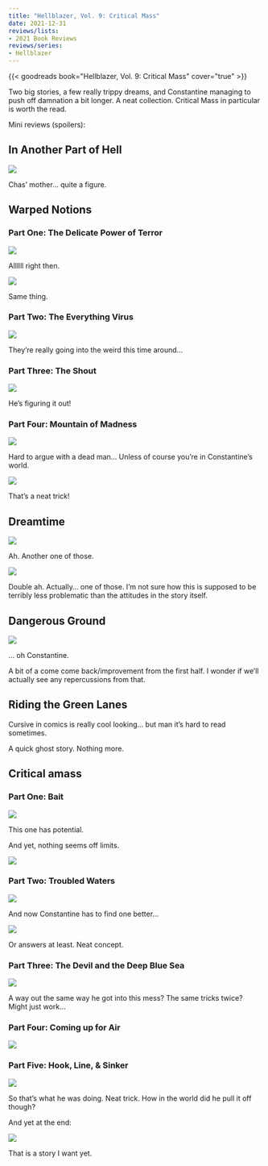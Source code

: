 ```yaml
---
title: "Hellblazer, Vol. 9: Critical Mass"
date: 2021-12-31
reviews/lists:
- 2021 Book Reviews
reviews/series:
- Hellblazer
---
```

{{< goodreads book="Hellblazer, Vol. 9: Critical Mass" cover="true" >}}

Two big stories, a few really trippy dreams, and Constantine managing to push off damnation a bit longer. A neat collection. Critical Mass in particular is worth the read. 

Mini reviews (spoilers):

## In Another Part of Hell
![](/embeds/books/attachments/hellblazer-9-b6eb4a.png)

Chas’ mother… quite a figure. 

## Warped Notions 
### Part One: The Delicate Power of Terror 

![](/embeds/books/attachments/hellblazer-9-dd2f76.png)

Allllll right then. 

![](/embeds/books/attachments/hellblazer-9-4fbb28.png)

Same thing. 

### Part Two: The Everything Virus

![](/embeds/books/attachments/hellblazer-9-c29dfe.png)

They’re really going into the weird this time around…

### Part Three: The Shout

![](/embeds/books/attachments/hellblazer-9-df879b.png)

He’s figuring it out!

### Part Four: Mountain of Madness

![](/embeds/books/attachments/hellblazer-9-15d194.png)

Hard to argue with a dead man… Unless of course you’re in Constantine’s world. 

![](/embeds/books/attachments/hellblazer-9-c5f93c.png)

That’s a neat trick!

## Dreamtime

![](/embeds/books/attachments/hellblazer-9-3a7f37.png)

Ah. Another one of those. 

![](/embeds/books/attachments/hellblazer-9-3c7979.png)

Double ah. Actually… one of those. I’m not sure how this is supposed to be terribly less problematic than the attitudes in the story itself. 

## Dangerous Ground
![](/embeds/books/attachments/hellblazer-9-c777ad.png)

… oh Constantine. 

A bit of a come come back/improvement from the first half. I wonder if we’ll actually see any repercussions from that. 

## Riding the Green Lanes
Cursive in comics is really cool looking… but man it’s hard to read sometimes. 

A quick ghost story. Nothing more. 

## Critical amass
### Part One: Bait

![](/embeds/books/attachments/hellblazer-9-3ec42c.png)

This one has potential. 

And yet, nothing seems off limits. 

![](/embeds/books/attachments/hellblazer-9-76e8bb.png)

### Part Two: Troubled Waters

![](/embeds/books/attachments/hellblazer-9-65a30f.png)

And now Constantine has to find one better…

![](/embeds/books/attachments/hellblazer-9-4461b9.png)

Or answers at least. Neat concept. 

### Part Three: The Devil and the Deep Blue Sea

![](/embeds/books/attachments/hellblazer-9-3eb8d9.png)

A way out the same way he got into this mess? The same tricks twice? Might just work…

### Part Four: Coming up for Air

![](/embeds/books/attachments/hellblazer-9-02ecc4.png)

### Part Five: Hook, Line, & Sinker 

![](/embeds/books/attachments/hellblazer-9-e9029b.png)

So that’s what he was doing. Neat trick. How in the world did he pull it off though?

And yet at the end:

![](/embeds/books/attachments/hellblazer-9-6d344e.png)

That is a story I want yet. 

